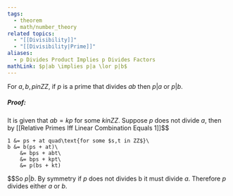 ```yaml
---
tags:
  - theorem
  - math/number_theory
related topics:
  - "[[Divisibility]]"
  - "[[Divisibility|Prime]]"
aliases:
  - p Divides Product Implies p Divides Factors
mathLink: $p|ab \implies p|a \lor p|b$
---
```

For $a,b,p in ZZ$, if $p$ is a prime that divides $ab$ then $p|a$ or $p|b$.
##### Proof:
It is given that $ab=kp$ for some $k in ZZ$. Suppose $p$ does not divide $a$, then by [[Relative Primes Iff Linear Combination Equals 1]]$$

	1 &= ps + at quad\text{for some $s,t in ZZ$}\
	b &= b(ps + at)\
		&= bps + abt\
		&= bps + kpt\
		&= p(bs + kt)
$$So $p|b$. By symmetry if $p$ does not divides b it must divide $a$. Therefore $p$ divides either $a$ or $b$.
